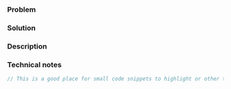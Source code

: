 ### Problem
<!-- Why should we make this change? -->

### Solution
<!-- What is the answer? -->

### Description
<!-- How did you solve this? -->

### Technical notes
<!-- Are there special technical considerations? -->
```csharp
// This is a good place for small code snippets to highlight or other technical notes.
```